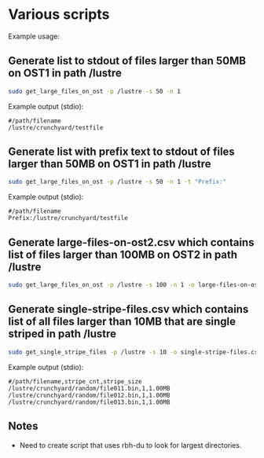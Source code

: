 # Various scripts
Example usage:

## Generate list to stdout of files larger than 50MB on OST1 in path /lustre
```bash
sudo get_large_files_on_ost -p /lustre -s 50 -n 1
```

Example output (stdio):
```
#/path/filename
/lustre/crunchyard/testfile
```

## Generate list with prefix text to stdout of files larger than 50MB on OST1 in path /lustre
```bash
sudo get_large_files_on_ost -p /lustre -s 50 -n 1 -t "Prefix:" 
```

Example output (stdio):
```
#/path/filename
Prefix:/lustre/crunchyard/testfile
```

## Generate large-files-on-ost2.csv which contains list of files larger than 100MB on OST2 in path /lustre
```bash
sudo get_large_files_on_ost -p /lustre -s 100 -n 1 -o large-files-on-ost2.csv
```

## Generate single-stripe-files.csv which contains list of all files larger than 10MB that are single striped in path /lustre
```bash
sudo get_single_stripe_files -p /lustre -s 10 -o single-stripe-files.csv
```

Example output (stdio):
```
#/path/filename,stripe_cnt,stripe_size
/lustre/crunchyard/random/file011.bin,1,1.00MB
/lustre/crunchyard/random/file012.bin,1,1.00MB
/lustre/crunchyard/random/file013.bin,1,1.00MB
```

## Notes
- Need to create script that uses rbh-du to look for largest directories.
